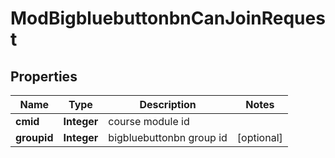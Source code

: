

# ModBigbluebuttonbnCanJoinRequest


## Properties

| Name | Type | Description | Notes |
|------------ | ------------- | ------------- | -------------|
|**cmid** | **Integer** | course module id |  |
|**groupid** | **Integer** | bigbluebuttonbn group id |  [optional] |



